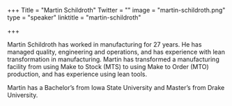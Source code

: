 +++
Title = "Martin Schildroth"
Twitter = ""
image = "martin-schildroth.png"
type = "speaker"
linktitle = "martin-schildroth"

+++

Martin Schildroth has worked in manufacturing for 27 years. He has managed quality, engineering and operations, and has experience with lean transformation in manufacturing. Martin has transformed a manufacturing facility from using Make to Stock (MTS) to using Make to Order (MTO) production, and has experience using lean tools.

Martin has a Bachelor’s from Iowa State University and Master’s from Drake University.


